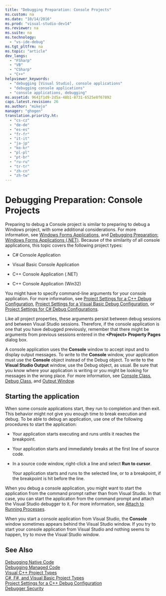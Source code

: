 ```yaml
---
title: "Debugging Preparation: Console Projects"
ms.custom: na
ms.date: "10/14/2016"
ms.prod: "visual-studio-dev14"
ms.reviewer: na
ms.suite: na
ms.technology: 
  - "vs-ide-debug"
ms.tgt_pltfrm: na
ms.topic: "article"
dev_langs: 
  - "FSharp"
  - "VB"
  - "CSharp"
  - "C++"
helpviewer_keywords: 
  - "debugging [Visual Studio], console applications"
  - "debugging console applications"
  - "console applications, debugging"
ms.assetid: 9641f1d9-2d5a-48b1-8731-6525e8f67892
caps.latest.revision: 26
ms.author: "mikejo"
manager: "ghogen"
translation.priority.ht: 
  - "cs-cz"
  - "de-de"
  - "es-es"
  - "fr-fr"
  - "it-it"
  - "ja-jp"
  - "ko-kr"
  - "pl-pl"
  - "pt-br"
  - "ru-ru"
  - "tr-tr"
  - "zh-cn"
  - "zh-tw"
---
```

# Debugging Preparation: Console Projects
Preparing to debug a Console project is similar to preparing to debug a Windows project, with some additional considerations. For more information, see [Windows Forms Applications](../debugger/debugging-preparation--windows-forms-applications.md), and [Debugging Preparation: Windows Forms Applications (.NET)](http://msdn.microsoft.com/en-us/a8bc54de-41a3-464d-9a12-db9bdcbc1ad5). Because of the similarity of all console applications, this topic covers the following project types:  
  
-   C# Console Application  
  
-   Visual Basic Console Application  
  
-   C++ Console Application (.NET)  
  
-   C++ Console Application (Win32)  
  
 You might have to specify command-line arguments for your console application. For more information, see [Project Settings for a C++ Debug Configuration](../debugger/project-settings-for-a-c---debug-configuration.md), [Project Settings for a Visual Basic Debug Configuration](../debugger/project-settings-for-a-visual-basic-debug-configuration.md), or [Project Settings for  C# Debug Configurations](../debugger/project-settings-for--csharp-debug-configurations.md).  
  
 Like all project properties, these arguments persist between debug sessions and between  Visual Studio sessions. Therefore, if the console application is one that you have debugged previously, remember that there might be arguments from previous sessions entered in the **\<Project> Property Pages** dialog box.  
  
 A console application uses the **Console** window to accept input and to display output messages. To write to the **Console** window, your application must use the **Console** object instead of the Debug object. To write to the **Visual Studio Output** window, use the Debug object, as usual. Be sure that you know where your application is writing or you might be looking for messages in the wrong place. For more information, see [Console Class](https://msdn.microsoft.com/en-us/library/system.console.aspx), [Debug Class](https://msdn.microsoft.com/en-us/library/system.diagnostics.debug.aspx), and [Output Window](../reference/output-window.md).  
  
## Starting the application  
 When some console applications start, they run to completion and then exit. This behavior might not give you enough time to break execution and debug. To be able to debug an application, use one of the following procedures to start the application:  
  
-   Your application starts executing and runs untils it reaches the breakpoint.  
  
-   Your application starts and immediately breaks at the first line of source code.  
  
-   In a source code window, right-click a line and select **Run to cursor**.  
  
     Your application starts and runs to the selected line, or to a breakpoint, if the breakpoint is hit before the line.  
  
 When you debug a console application, you might want to start the application from the command prompt rather than from Visual Studio. In that case, you can start the application from the command prompt and attach the Visual Studio debugger to it. For more information, see [Attach to Running Processes](../debugger/attach-to-running-processes-with-the-visual-studio-debugger.md).  
  
 When you start a console application from Visual Studio, the **Console** window sometimes appears behind the Visual Studio window. If you try to start your console application from Visual Studio and nothing seems to happen, try to move the Visual Studio window.  
  
## See Also  
 [Debugging Native Code](../debugger/debugging-native-code.md)   
 [Debugging Managed Code](../debugger/debugging-managed-code.md)   
 [Visual C++ Project Types](../debugger/debugging-preparation--visual-c---project-types.md)   
 [C#, F#, and Visual Basic Project Types](../debugger/debugging-preparation--csharp--fsharp--and-visual-basic-project-types.md)   
 [Project Settings for a C++ Debug Configuration](../debugger/project-settings-for-a-c---debug-configuration.md)   
 [Debugger Security](../debugger/debugger-security.md)